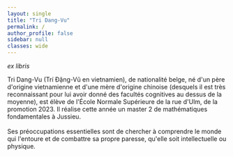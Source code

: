 ```yaml
---
layout: single
title: "Tri Dang-Vu"
permalink: /
author_profile: false
sidebar: null
classes: wide
---
```


*ex libris*


Tri Dang-Vu (Trí Đặng-Vũ en vietnamien), de nationalité belge, né d'un père d'origine vietnamienne et d'une mère d'origine chinoise (desquels il est très reconnaissant pour lui avoir donné des facultés cognitives au dessus de la moyenne), est élève de l'École Normale Supérieure de la rue d'Ulm, de la promotion 2023. Il réalise cette année un master 2 de mathématiques fondamentales à Jussieu. <br><br>
Ses préoccupations essentielles sont de chercher à comprendre le monde qui l'entoure et de combattre sa propre paresse, qu'elle soit intellectuelle ou physique.

